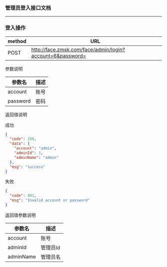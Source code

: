 ### 管理员登入接口文档 ###
---

### 登入操作


|method|URL|
|---|---|
|POST|http://face.zmsk.com/face/admin/login?account=6&password=|

参数说明

|参数名|描述|
|---|---|
|account|账号|
|password|密码|

返回值说明

成功
```json
{
  "code": 200,
  "data": {
    "account": "admin",
    "adminId": 1,
    "adminName": "admin"
  },
  "msg": "success"
}
```

失败

```json
{
  "code": 401,
  "msg": "Invalid account or password"
}
```

返回值参数说明

|参数名|描述|
|---|---|
|account|账号|
|adminId|管理员Id|
|adminName|管理员名|
